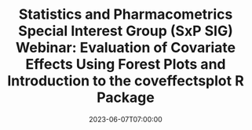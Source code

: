 ---
# Documentation: https://wowchemy.com/docs/managing-content/
type: webinar
title: "Statistics and Pharmacometrics Special Interest Group (SxP SIG) Webinar: Evaluation of Covariate Effects Using Forest Plots and Introduction to the coveffectsplot R Package"
url_freeregister: https://sxpsig.github.io/events/upcomingevents/posts/webinar-07jun2023.html
date: 2023-06-07T07:00:00
all_day: false
speaker: "Samer Mouksassi"
location: "Virtual"
---